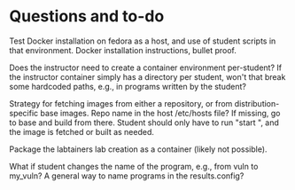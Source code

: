 
Questions and to-do
===================

Test Docker installation on fedora as a host, and use of student scripts in that environment.
Docker installation instructions, bullet proof.

Does the instructor need to create a container environment per-student?  If the instructor container
simply has a directory per student, won't that break some hardcoded paths, e.g., in programs written
by the student?

Strategy for fetching images from either a repository, or from distribution-specific base images.
Repo name in the host /etc/hosts file?  If missing, go to base and build from there.
Student should only have to run "start <lab>", and the image is fetched or built as needed.


Package the labtainers lab creation as a container (likely not possible).

What if student changes the name of the program, e.g., from vuln to my_vuln?
A general way to name programs in the results.config?
